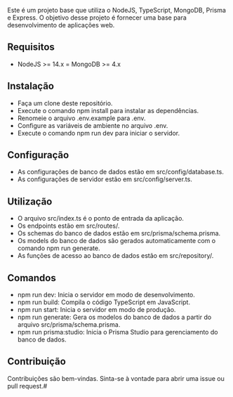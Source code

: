 Este é um projeto base que utiliza o NodeJS, TypeScript, MongoDB, Prisma e Express. O objetivo desse projeto é fornecer uma base para desenvolvimento de aplicações web.

## Requisitos
- NodeJS >= 14.x
= MongoDB >= 4.x

## Instalação
- Faça um clone deste repositório.
- Execute o comando npm install para instalar as dependências.
- Renomeie o arquivo .env.example para .env.
- Configure as variáveis de ambiente no arquivo .env.
- Execute o comando npm run dev para iniciar o servidor.

## Configuração
- As configurações de banco de dados estão em src/config/database.ts.
- As configurações de servidor estão em src/config/server.ts.

## Utilização
- O arquivo src/index.ts é o ponto de entrada da aplicação.
- Os endpoints estão em src/routes/.
- Os schemas do banco de dados estão em src/prisma/schema.prisma.
- Os models do banco de dados são gerados automaticamente com o comando npm run generate.
- As funções de acesso ao banco de dados estão em src/repository/.

## Comandos
- npm run dev: Inicia o servidor em modo de desenvolvimento.
- npm run build: Compila o código TypeScript em JavaScript.
- npm run start: Inicia o servidor em modo de produção.
- npm run generate: Gera os modelos do banco de dados a partir do arquivo src/prisma/schema.prisma.
- npm run prisma:studio: Inicia o Prisma Studio para gerenciamento do banco de dados.

## Contribuição
Contribuições são bem-vindas. Sinta-se à vontade para abrir uma issue ou pull request.#